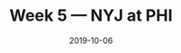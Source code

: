 ---
layout: game
title: Week 5 — NYJ at PHI
season: 2019
game_id: 2019_05_NYJ_PHI
week: 5
date: 2019-10-06
home_team: PHI
away_team: NYJ
final_home: 
final_away: 
pbp_url: /assets/data/pbp/2019/2019_05_NYJ_PHI.csv.gz
---